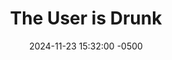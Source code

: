 ---
layout: post
title: "The User is Drunk"
date: 2024-11-23 15:32:00 -0500
link: https://theuserisdrunk.com/
byline: Practical, real-world testing
tags: til
---